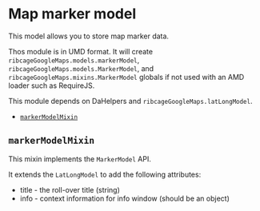 # Map marker model <a name="map-marker-model"></a>

This model allows you to store map marker data.

Thos module is in UMD format. It will create
`ribcageGoogleMaps.models.markerModel`, `ribcageGoogleMaps.models.MarkerModel`,
and `ribcageGoogleMaps.mixins.MarkerModel` globals if not used with an AMD
loader such as RequireJS.

This module depends on DaHelpers and `ribcageGoogleMaps.latLongModel`.

 + [`markerModelMixin`](#markermodelmixin)


## `markerModelMixin` <a name="markermodelmixin"></a>

This mixin implements the `MarkerModel` API.

It extends the `LatLongModel` to add the following attributes:

 + title - the roll-over title (string)
 + info - context information for info window (should be an object)
